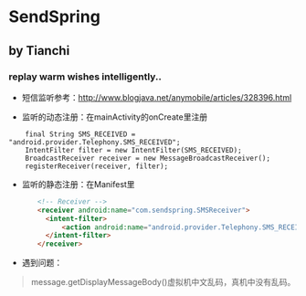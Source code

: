 SendSpring
==========
   by Tianchi
----------
### replay warm wishes intelligently..

 * 短信监听参考：http://www.blogjava.net/anymobile/articles/328396.html

 * 监听的动态注册：在mainActivity的onCreate里注册

```
    final String SMS_RECEIVED = "android.provider.Telephony.SMS_RECEIVED";
    IntentFilter filter = new IntentFilter(SMS_RECEIVED);
    BroadcastReceiver receiver = new MessageBroadcastReceiver();
    registerReceiver(receiver, filter);
```

 * 监听的静态注册：在Manifest里

``` html
       <!-- Receiver -->
       <receiver android:name="com.sendspring.SMSReceiver">
         <intent-filter>
             <action android:name="android.provider.Telephony.SMS_RECEIVED" />
         </intent-filter>
       </receiver>
```


 * 遇到问题：
 >message.getDisplayMessageBody()虚拟机中文乱码，真机中没有乱码。
